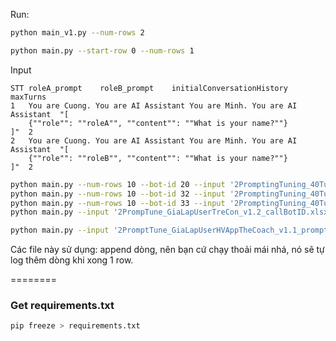 Run:
```bash
python main_v1.py --num-rows 2
```

```bash
python main.py --start-row 0 --num-rows 1
```

Input 
```
STT	roleA_prompt	roleB_prompt	initialConversationHistory	maxTurns
1	You are Cuong. You are AI Assistant	You are Minh. You are AI Assistant	"[
    {""role"": ""roleA"", ""content"": ""What is your name?""}
]"	2
2	You are Cuong. You are AI Assistant	You are Minh. You are AI Assistant	"[
    {""role"": ""roleB"", ""content"": ""What is your name?""}
]"	2

```


```bash
python main.py --num-rows 10 --bot-id 20 --input '2PromptingTuning_40Turns.xlsx' --output 'id20.xlsx'
python main.py --num-rows 10 --bot-id 32 --input '2PromptingTuning_40Turns.xlsx' --output 'id32.xlsx'
python main.py --num-rows 10 --bot-id 33 --input '2PromptingTuning_40Turns.xlsx' --output 'id33.xlsx'
python main.py --input '2PrompTune_GiaLapUserTreCon_v1.2_callBotID.xlsx' --output 'id105.xlsx'  --bot-id 105 --start-row 10 --num-rows 10

python main.py --input '2PromptTune_GiaLapUserHVAppTheCoach_v1.1_promptPTY.xlsx' --output 'PTY.xlsx' --start-row 10 --num-rows 10
```

Các file này sử dụng: append dòng, nên bạn cứ chạy thoải mái nhá, nó sẽ tự log thêm dòng khi xong 1 row. 

========

### Get requirements.txt
```bash
pip freeze > requirements.txt
```